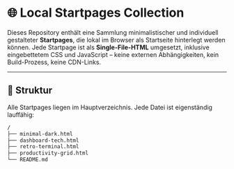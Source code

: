 # 🌐 Local Startpages Collection

Dieses Repository enthält eine Sammlung minimalistischer und individuell gestalteter **Startpages**, die lokal im Browser als Startseite hinterlegt werden können. Jede Startpage ist als **Single-File-HTML** umgesetzt, inklusive eingebettetem CSS und JavaScript – keine externen Abhängigkeiten, kein Build-Prozess, keine CDN-Links.

---

## 📁 Struktur

Alle Startpages liegen im Hauptverzeichnis. Jede Datei ist eigenständig lauffähig:

```bash
/
├── minimal-dark.html
├── dashboard-tech.html
├── retro-terminal.html
├── productivity-grid.html
└── README.md
